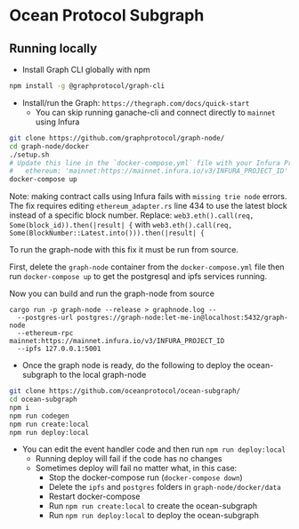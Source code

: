 # Ocean Protocol Subgraph

## Running locally

* Install Graph CLI globally with npm
```bash
npm install -g @graphprotocol/graph-cli
```

* Install/run the Graph: `https://thegraph.com/docs/quick-start`
  * You can skip running ganache-cli and connect directly to `mainnet` using Infura
  
```bash
git clone https://github.com/graphprotocol/graph-node/
cd graph-node/docker
./setup.sh
# Update this line in the `docker-compose.yml` file with your Infura ProjectId
#   ethereum: 'mainnet:https://mainnet.infura.io/v3/INFURA_PROJECT_ID'
docker-compose up

```

Note: making contract calls using Infura fails with `missing trie node` errors. 
The fix requires editing `ethereum_adapter.rs` line 434 to use the latest block 
instead of a specific block number. 
Replace:
`web3.eth().call(req, Some(block_id)).then(|result| {` 
with `web3.eth().call(req, Some(BlockNumber::Latest.into())).then(|result| {`   

To run the graph-node with this fix it must be run from source.

First, delete the `graph-node` container from the `docker-compose.yml` file 
then run `docker-compose up` to get the postgresql and ipfs services running.

Now you can build and run the graph-node from source
```
cargo run -p graph-node --release > graphnode.log --   
  --postgres-url postgres://graph-node:let-me-in@localhost:5432/graph-node   
  --ethereum-rpc mainnet:https://mainnet.infura.io/v3/INFURA_PROJECT_ID   
  --ipfs 127.0.0.1:5001
```

* Once the graph node is ready, do the following to deploy the ocean-subgraph to the local graph-node
```bash
git clone https://github.com/oceanprotocol/ocean-subgraph/
cd ocean-subgraph
npm i
npm run codegen
npm run create:local
npm run deploy:local

```

* You can edit the event handler code and then run `npm run deploy:local`
  * Running deploy will fail if the code has no changes
  * Sometimes deploy will fail no matter what, in this case:
    * Stop the docker-compose run (`docker-compose down`) 
    * Delete the `ipfs` and `postgres` folders in `graph-node/docker/data` 
    * Restart docker-compose
    * Run `npm run create:local` to create the ocean-subgraph
    * Run `npm run deploy:local` to deploy the ocean-subgraph
